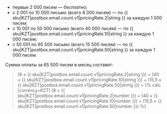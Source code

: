 * первые 2 000 писем — бесплатно;
* с 2 001 по 10 000 письмо (всего 8 000 писем) — по {{ sku|KZT|postbox.email.count.v1|pricingRate.2|string }} за каждую 1 000 писем;
* с 10 001 по 50 000 письмо (всего 40 000 писем) — по {{ sku|KZT|postbox.email.count.v1|pricingRate.10|string }} за каждую 1 000 писем;
* с 50 001 по 65 500 письмо (всего 15 500 писем) — по {{ sku|KZT|postbox.email.count.v1|pricingRate.50|string }} за каждую 1 000 писем.

Сумма оплаты за 65 500 писем в месяц составит:

> (8 × {{ sku|KZT|postbox.email.count.v1|pricingRate.2|string }}) + (40 × {{ sku|KZT|postbox.email.count.v1|pricingRate.10|string }}) + (15,5 × {{ sku|KZT|postbox.email.count.v1|pricingRate.50|string }}) = {% calc [currency=KZT] (8 × {{ sku|KZT|postbox.email.count.v1|pricingRate.2|number }}) + (40 × {{ sku|KZT|postbox.email.count.v1|pricingRate.10|number }}) + (15,5 × {{ sku|KZT|postbox.email.count.v1|pricingRate.50|number }}) %}